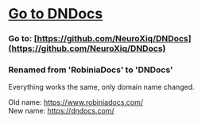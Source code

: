 # [Go to DNDocs](https://github.com/NeuroXiq/DNDocs)
### Go to: [https://github.com/NeuroXiq/DNDocs](https://github.com/NeuroXiq/DNDocs)

### Renamed from 'RobiniaDocs' to 'DNDocs'
Everything works the same, only domain name changed.

Old name: https://www.robiniadocs.com/ \
New name: https://dndocs.com/
